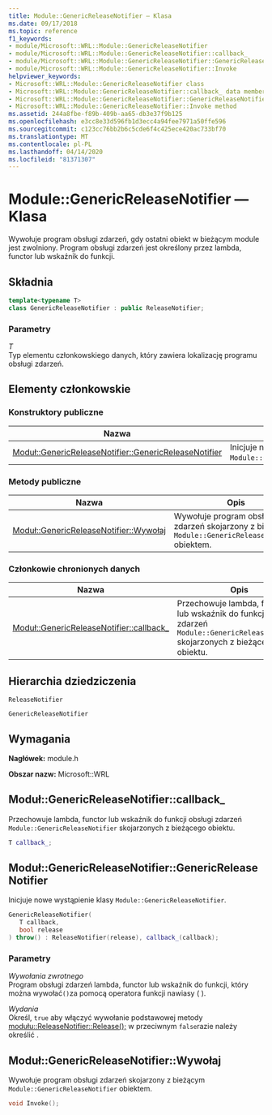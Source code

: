 ```yaml
---
title: Module::GenericReleaseNotifier — Klasa
ms.date: 09/17/2018
ms.topic: reference
f1_keywords:
- module/Microsoft::WRL::Module::GenericReleaseNotifier
- module/Microsoft::WRL::Module::GenericReleaseNotifier::callback_
- module/Microsoft::WRL::Module::GenericReleaseNotifier::GenericReleaseNotifier
- module/Microsoft::WRL::Module::GenericReleaseNotifier::Invoke
helpviewer_keywords:
- Microsoft::WRL::Module::GenericReleaseNotifier class
- Microsoft::WRL::Module::GenericReleaseNotifier::callback_ data member
- Microsoft::WRL::Module::GenericReleaseNotifier::GenericReleaseNotifier, constructor
- Microsoft::WRL::Module::GenericReleaseNotifier::Invoke method
ms.assetid: 244a8fbe-f89b-409b-aa65-db3e37f9b125
ms.openlocfilehash: e3cc8e33d596fb1d3ecc4a94fee7971a50ffe596
ms.sourcegitcommit: c123cc76bb2b6c5cde6f4c425ece420ac733bf70
ms.translationtype: MT
ms.contentlocale: pl-PL
ms.lasthandoff: 04/14/2020
ms.locfileid: "81371307"
---
```

# <a name="modulegenericreleasenotifier-class"></a>Module::GenericReleaseNotifier — Klasa

Wywołuje program obsługi zdarzeń, gdy ostatni obiekt w bieżącym module jest zwolniony. Program obsługi zdarzeń jest określony przez lambda, functor lub wskaźnik do funkcji.

## <a name="syntax"></a>Składnia

```cpp
template<typename T>
class GenericReleaseNotifier : public ReleaseNotifier;
```

### <a name="parameters"></a>Parametry

*T*<br/>
Typ elementu członkowskiego danych, który zawiera lokalizację programu obsługi zdarzeń.

## <a name="members"></a>Elementy członkowskie

### <a name="public-constructors"></a>Konstruktory publiczne

Nazwa                                                                                                     | Opis
-------------------------------------------------------------------------------------------------------- | -------------------------------------------------------------------------
[Moduł::GenericReleaseNotifier::GenericReleaseNotifier](#genericreleasenotifier-genericreleasenotifier) | Inicjuje nowe wystąpienie klasy `Module::GenericReleaseNotifier`.

### <a name="public-methods"></a>Metody publiczne

Nazwa                                                                     | Opis
------------------------------------------------------------------------ | --------------------------------------------------------------------------------------------
[Moduł::GenericReleaseNotifier::Wywołaj](#genericreleasenotifier-invoke) | Wywołuje program obsługi zdarzeń skojarzony z bieżącym `Module::GenericReleaseNotifier` obiektem.

### <a name="protected-data-members"></a>Członkowie chronionych danych

Nazwa                                                                          | Opis
----------------------------------------------------------------------------- | ------------------------------------------------------------------------------------------------------------------------------------
[Moduł::GenericReleaseNotifier::callback_](#genericreleasenotifier-callback) | Przechowuje lambda, functor lub wskaźnik do funkcji obsługi zdarzeń `Module::GenericReleaseNotifier` skojarzonych z bieżącego obiektu.

## <a name="inheritance-hierarchy"></a>Hierarchia dziedziczenia

`ReleaseNotifier`

`GenericReleaseNotifier`

## <a name="requirements"></a>Wymagania

**Nagłówek:** module.h

**Obszar nazw:** Microsoft::WRL

## <a name="modulegenericreleasenotifiercallback_"></a><a name="genericreleasenotifier-callback"></a>Moduł::GenericReleaseNotifier::callback_

Przechowuje lambda, functor lub wskaźnik do funkcji obsługi zdarzeń `Module::GenericReleaseNotifier` skojarzonych z bieżącego obiektu.

```cpp
T callback_;
```

## <a name="modulegenericreleasenotifiergenericreleasenotifier"></a><a name="genericreleasenotifier-genericreleasenotifier"></a>Moduł::GenericReleaseNotifier::GenericReleaseNotifier

Inicjuje nowe wystąpienie klasy `Module::GenericReleaseNotifier`.

```cpp
GenericReleaseNotifier(
   T callback,
   bool release
) throw() : ReleaseNotifier(release), callback_(callback);
```

### <a name="parameters"></a>Parametry

*Wywołania zwrotnego*<br/>
Program obsługi zdarzeń lambda, functor lub wskaźnik do funkcji, który można wywołać`()`za pomocą operatora funkcji nawiasy ( ).

*Wydania*<br/>
Określ, `true` aby włączyć wywołanie podstawowej metody [modułu::ReleaseNotifier::Release();](module-releasenotifier-class.md#releasenotifier-release) w przeciwnym `false`razie należy określić .

## <a name="modulegenericreleasenotifierinvoke"></a><a name="genericreleasenotifier-invoke"></a>Moduł::GenericReleaseNotifier::Wywołaj

Wywołuje program obsługi zdarzeń skojarzony z bieżącym `Module::GenericReleaseNotifier` obiektem.

```cpp
void Invoke();
```
